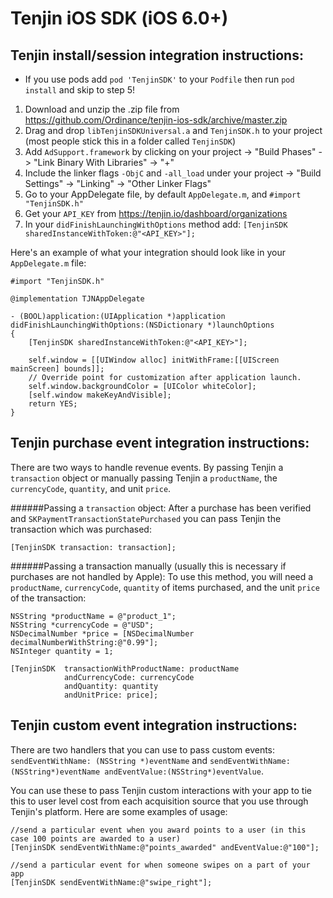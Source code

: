 Tenjin iOS SDK (iOS 6.0+)
==============

Tenjin install/session integration instructions:
-------------------------------
- If you use pods add `pod 'TenjinSDK'` to your `Podfile` then run `pod install` and skip to step 5!

1. Download and unzip the .zip file from https://github.com/Ordinance/tenjin-ios-sdk/archive/master.zip
2. Drag and drop `libTenjinSDKUniversal.a` and `TenjinSDK.h` to your project (most people stick this in a folder called `TenjinSDK`) 
3. Add `AdSupport.framework` by clicking on your project -> "Build Phases" -> "Link Binary With Libraries" -> "+"
4. Include the linker flags `-ObjC` and `-all_load` under your project -> "Build Settings" -> "Linking" -> "Other Linker Flags"
4. Go to your AppDelegate file, by default `AppDelegate.m`, and `#import "TenjinSDK.h"`
5. Get your `API_KEY` from https://tenjin.io/dashboard/organizations
6. In your `didFinishLaunchingWithOptions` method add: `[TenjinSDK sharedInstanceWithToken:@"<API_KEY>"];`

Here's an example of what your integration should look like in your `AppDelegate.m` file:

```
#import "TenjinSDK.h"

@implementation TJNAppDelegate

- (BOOL)application:(UIApplication *)application didFinishLaunchingWithOptions:(NSDictionary *)launchOptions
{
    [TenjinSDK sharedInstanceWithToken:@"<API_KEY>"];
    
    self.window = [[UIWindow alloc] initWithFrame:[[UIScreen mainScreen] bounds]];
    // Override point for customization after application launch.
    self.window.backgroundColor = [UIColor whiteColor];
    [self.window makeKeyAndVisible];
    return YES;
}
```


Tenjin purchase event integration instructions:
--------
There are two ways to handle revenue events. By passing Tenjin a `transaction` object or manually passing Tenjin a `productName`, the `currencyCode`, `quantity`, and unit `price`.

######Passing a `transaction` object:
After a purchase has been verified and `SKPaymentTransactionStatePurchased` you can pass Tenjin the transaction which was purchased:
```
[TenjinSDK transaction: transaction];
```

######Passing a transaction manually (usually this is necessary if purchases are not handled by Apple):
To use this method, you will need a `productName`, `currencyCode`, `quantity` of items purchased, and the unit `price` of the transaction:

```
NSString *productName = @"product_1";
NSString *currencyCode = @"USD";
NSDecimalNumber *price = [NSDecimalNumber decimalNumberWithString:@"0.99"];
NSInteger quantity = 1;

[TenjinSDK  transactionWithProductName: productName 
            andCurrencyCode: currencyCode 
            andQuantity: quantity 
            andUnitPrice: price];
```


Tenjin custom event integration instructions:
--------
There are two handlers that you can use to pass custom events: `sendEventWithName: (NSString *)eventName` and `sendEventWithName:(NSString*)eventName andEventValue:(NSString*)eventValue`.

You can use these to pass Tenjin custom interactions with your app to tie this to user level cost from each acquisition source that you use through Tenjin's platform. Here are some examples of usage:

```
//send a particular event when you award points to a user (in this case 100 points are awarded to a user)
[TenjinSDK sendEventWithName:@"points_awarded" andEventValue:@"100"];

//send a particular event for when someone swipes on a part of your app
[TenjinSDK sendEventWithName:@"swipe_right"];

```
